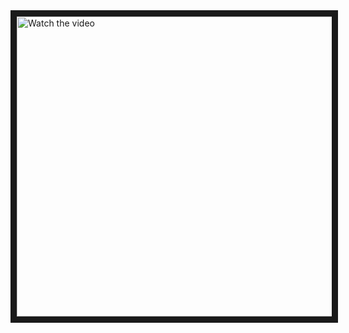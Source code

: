 <a href="http://www.youtube.com/watch?feature=player_embedded&v=oCjN-614ZVk" target="_blank">
 <img src="http://img.youtube.com/vi/oCjN-614ZVk/mqdefault.jpg" alt="Watch the video" width="854" height="480" border="10" />
</a>

